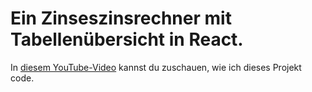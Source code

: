 # Ein Zinseszinsrechner mit Tabellenübersicht in React.

In <a href="https://youtu.be/jKBzmj9Nths">diesem YouTube-Video</a> kannst du zuschauen, wie ich dieses Projekt code.


